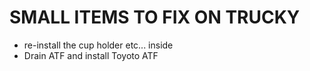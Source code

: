 # SMALL ITEMS TO FIX ON TRUCKY


- re-install the cup holder etc... inside
- Drain ATF and install Toyoto ATF

